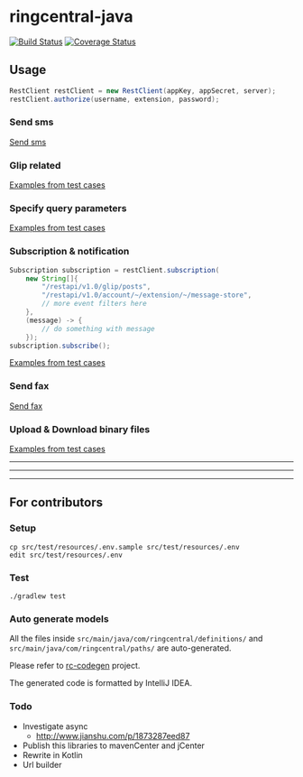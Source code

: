 # ringcentral-java

[![Build Status](https://travis-ci.org/tylerlong/ringcentral-java.svg?branch=master)](https://travis-ci.org/tylerlong/ringcentral-java)
[![Coverage Status](https://coveralls.io/repos/github/tylerlong/ringcentral-java/badge.svg?branch=master)](https://coveralls.io/github/tylerlong/ringcentral-java?branch=master)


## Usage

```java
RestClient restClient = new RestClient(appKey, appSecret, server);
restClient.authorize(username, extension, password);
```


### Send sms

[Send sms](src/test/java/com/ringcentral/SmsTest.java)


### Glip related

[Examples from test cases](src/test/java/com/ringcentral/GlipTest.java)


### Specify query parameters

[Examples from test cases](src/test/java/com/ringcentral/QueryParameterTest.java)


### Subscription & notification

```java
Subscription subscription = restClient.subscription(
    new String[]{
        "/restapi/v1.0/glip/posts",
        "/restapi/v1.0/account/~/extension/~/message-store",
        // more event filters here
    },
    (message) -> {
        // do something with message
    });
subscription.subscribe();
```

[Examples from test cases](src/test/java/com/ringcentral/SubscriptionTest.java)


### Send fax

[Send fax](src/test/java/com/ringcentral/FaxTest.java)


### Upload & Download binary files

[Examples from test cases](src/test/java/com/ringcentral/BinaryTest.java)


---

---

---


## For contributors


### Setup

```
cp src/test/resources/.env.sample src/test/resources/.env
edit src/test/resources/.env
```


### Test

```
./gradlew test
```


### Auto generate models

All the files inside `src/main/java/com/ringcentral/definitions/` and `src/main/java/com/ringcentral/paths/` are auto-generated.

Please refer to [rc-codegen](https://github.com/tylerlong/rc-codegen) project.

The generated code is formatted by IntelliJ IDEA.


### Todo

- Investigate async
    - http://www.jianshu.com/p/1873287eed87
- Publish this libraries to mavenCenter and jCenter
- Rewrite in Kotlin
- Url builder
